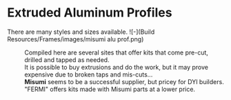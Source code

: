 # Extruded Aluminum Profiles
There are many styles and sizes available. ![-](Build Resources/Frames/images/misumi alu prof.png)
<d1>
    <dd>Compiled here are several sites that offer kits that come pre-cut, drilled and tapped as needed.</dd>
    <dd>It is possible to buy extrusions and do the work, but it may prove expensive due to broken taps and mis-cuts...</dd>
    <dd><b>Misumi</b> seems to be a successful supplier, but pricey for DYI builders.</dd>
    <dd>"FERMI" offers kits made with Misumi parts at a lower price.</dd>
</d1>
